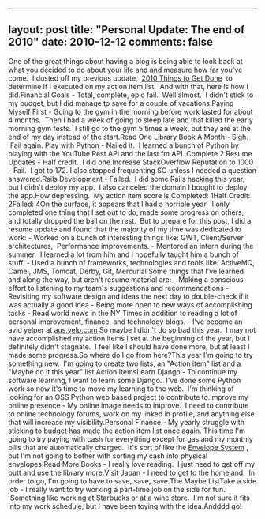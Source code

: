 
---
layout: post
title: "Personal Update: The end of 2010"
date: 2010-12-12
comments: false
---


One of the great things about having a blog is being able to look back at what you decided to do about your life and and measure how far you've come. &nbsp;I dusted off my previous update, &nbsp;[2010 Things to Get Done][1] &nbsp;to determine if I executed on my action item list. &nbsp;And with that, here is how I did.Financial Goals&nbsp;- Total, complete, epic fail. &nbsp;Well almost. &nbsp;I didn't stick to my budget, but I did manage to save for a couple of vacations.Paying Myself First - Going to the gym in the morning before work lasted for about 4 months. &nbsp;Then I had a week of going to sleep late and that killed the early morning gym fests. &nbsp;I still go to the gym 5 times a week, but they are at the end of my day instead of the start.Read One Library Book A Month - Sigh. &nbsp;Fail again. Play with Python - Nailed it. &nbsp;I learned a bunch of Python by playing with the YouTube Rest API and the last.fm API. Complete 2 Resume Updates - Half credit. &nbsp;I did one.Increase StackOverflow Reputation to 1000 - Fail. &nbsp;I got to 172. I also stopped frequenting SO unless I needed a question answered.Rails Development - Failed. &nbsp;I did some Rails hacking this year, but I didn't deploy my app. &nbsp;I also canceled the domain I bought to deploy the app.How depressing. &nbsp;My action item score is:Completed: 1Half Credit: 2Failed: 4On the surface, it appears that I had a horrible year. &nbsp;I only completed one thing that I set out to do, made some progress on others, and totally dropped the ball on the rest. &nbsp;But to prepare for this post, I did a resume update and found that the majority of my time was dedicated to work: - Worked on a bunch of interesting things like: GWT, Client/Server architectures, &nbsp;Performance improvements. - Mentored an intern during the summer. &nbsp;I learned a lot from him and I hopefully taught him a bunch of stuff. - Used a bunch of frameworks, technologies and tools like: ActiveMQ, Camel, JMS, Tomcat, Derby, Git, Mercurial
Some things that I've learned and along the way, but aren't resume material are: - Making a conscious effort to listening to my team's suggestions and recommendations - Revisiting my software design and ideas the next day to double-check if it was actually a good idea - Being more open to new ways of accomplishing tasks - Read world news in the NY Times in addition to reading a lot of personal improvement, finance, and technology blogs. - I've become an avid yelper at&nbsp;[aus.yelp.com][2] 
So maybe I didn't do so bad this year. &nbsp;I may not have accomplished my action items I set at the beginning of the year, but I definitely didn't stagnate. &nbsp;I feel like I should have done more, but at least I made some progress.So where do I go from here?This year I'm going to try something new. &nbsp;I'm going to create two lists, an "Action item" list and a "Maybe do it this year" list.Action ItemsLearn Django - To continue my software learning, I want to learn some Django. &nbsp;I've done some Python work so now it's time to move my learning to the web. &nbsp;I'm thinking of looking for an OSS Python web based project to contribute to.Improve my online presence - My online image needs to improve. &nbsp;I need to contribute to online technology forums, work on my linked in profile, and anything else that will increase my visibility.Personal Finance - My yearly struggle with sticking to budget has made the action item list once again. This time I'm going to try paying with cash for everything except for gas and my monthly bills that are automatically charged. &nbsp;It's sort of like the&nbsp;[Envelope System][3] , but I'm not going to bother with sorting my cash into physical envelopes.Read More Books - I really love reading. &nbsp;I just need to get off my butt and use the library more.Visit Japan - I need to get to the homeland. &nbsp;In order to go, I'm going to have to save, save, save.The Maybe ListTake a side job - I really want to try working a part-time job on the side for fun. &nbsp;Something like working at Starbucks or at a wine store. &nbsp;I'm not sure it fits into my work schedule, but I have been toying with the idea.Andddd go!


  [1]: http://austenito.blogspot.com/2010/01/2010-things-to-get-done.html
  [2]: http://aus.yelp.com/
  [3]: http://www.daveramsey.com/article/dave-ramseys-envelope-system/lifeandmoney_budgeting/
